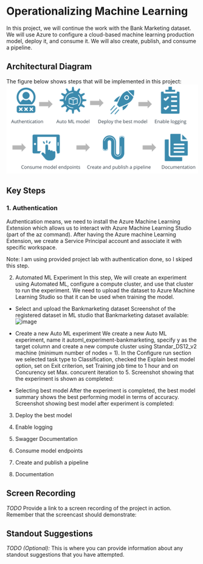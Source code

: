 # Operationalizing Machine Learning
In this project, we will continue the work with the Bank Marketing dataset. We will use Azure to configure a cloud-based machine learning production model, deploy it, and consume it. We will also create, publish, and consume a pipeline.

## Architectural Diagram
The figure below shows steps that will be implemented in this project:
![image](./img/overview_project2.png)

## Key Steps
### 1. Authentication
Authentication means, we need to install the Azure Machine Learning Extension which allows us to interact with Azure Machine Learning Studio (part of the az command). After having the Azure machine Learning Extension, we create a Service Principal account and associate it with specific workspace.

Note: I am using provided project lab with authentication done, so I skiped this step.

2. Automated ML Experiment
In this step, We will create an experiment using Automated ML, configure a compute cluster, and use that cluster to run the experiment. We need to upload the dataset to Azure Machine Learning Studio so that it can be used when training the model.
- Select and upload the Bankmarketing dataset
Screenshot of the registered dataset in ML studio that Bankmarketing dataset available:
![image](./img/image.png)

- Create a new Auto ML experiment 
We create a new Auto ML experiment, name it automl_experiment-bankmarketing, specify y as the target column and create a new compute cluster using Standar_DS12_v2 machine (minimum number of nodes = 1). In the Configure run section we selected task type to Classification, checked the Explain best model option, set on Exit criterion, set Training job time to 1 hour and on Concurency set Max. concurent iteration to 5.
Screenshot showing that the experiment is shown as completed:

- Selecting best model
After the experiment is completed, the best model summary shows the best performing model in terms of accuracy.
Screenshot showing best model after experiment is completed:

3. Deploy the best model

4. Enable logging

5. Swagger Documentation

6. Consume model endpoints

7. Create and publish a pipeline

8. Documentation

## Screen Recording
*TODO* Provide a link to a screen recording of the project in action. Remember that the screencast should demonstrate:

## Standout Suggestions
*TODO (Optional):* This is where you can provide information about any standout suggestions that you have attempted.
